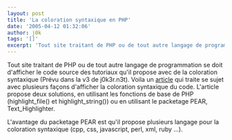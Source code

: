 ```yaml
---
layout: post
title: 'La coloration syntaxique en PHP'
date: '2005-04-12 01:32:06'
author: j0k
tags: '[]'
excerpt: 'Tout site traitant de PHP ou de tout autre langage de programmation se doit d''afficher le code source des tutoriaux qu''il propose avec de la coloration syntaxique (Prévu dans la v3 de j0k3r.n3t).   )   Voila un [article](http://www.sitepoint.com/article/highlight-source-code-php) qui traite se sujet avec plusieurs façons d''afficher la coloration syntaxique      ...'
---
```


Tout site traitant de PHP ou de tout autre langage de programmation se doit d'afficher le code source des tutoriaux qu'il propose avec de la coloration syntaxique (Prévu dans la v3 de j0k3r.n3t).      Voila un [article](http://www.sitepoint.com/article/highlight-source-code-php) qui traite se sujet avec plusieurs façons d'afficher la coloration syntaxique du code.   L'article propose deux solutions, en utilisant les fonctions de base de PHP (highlight_file() et highlight_string()) ou en utilisant le packetage PEAR, Text_Highlighter.

L'avantage du packetage PEAR est qu'il propose plusieurs langage pour la coloration syntaxique (cpp, css, javascript, perl, xml, ruby ...).
